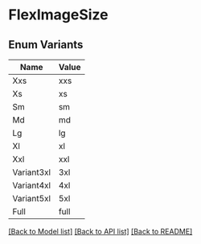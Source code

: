 # FlexImageSize

## Enum Variants

| Name | Value |
|---- | -----|
| Xxs | xxs |
| Xs | xs |
| Sm | sm |
| Md | md |
| Lg | lg |
| Xl | xl |
| Xxl | xxl |
| Variant3xl | 3xl |
| Variant4xl | 4xl |
| Variant5xl | 5xl |
| Full | full |


[[Back to Model list]](../README.md#documentation-for-models) [[Back to API list]](../README.md#documentation-for-api-endpoints) [[Back to README]](../README.md)


